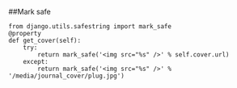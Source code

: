 ##Mark safe

    from django.utils.safestring import mark_safe
    @property
    def get_cover(self):
        try:
            return mark_safe('<img src="%s" />' % self.cover.url)
        except:
            return mark_safe('<img src="%s" />' % '/media/journal_cover/plug.jpg')

